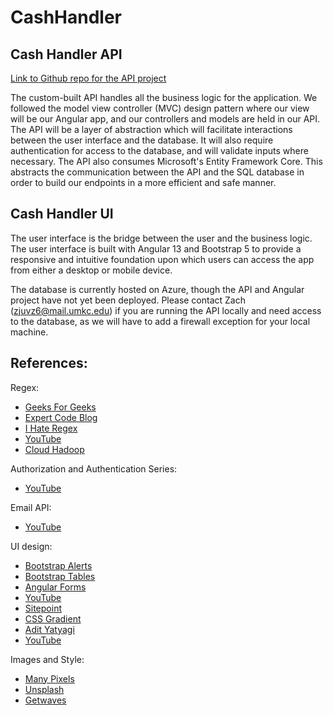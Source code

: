 # CashHandler

## Cash Handler API

[Link to Github repo for the API project](https://github.com/canismajor88/CashHandler)

The custom-built API handles all the business logic for the application. We followed the model view controller (MVC) design pattern where our view will be our Angular app, and our controllers and models are held in our API. The API will be a layer of abstraction which will facilitate interactions between the user interface and the database. It will also require authentication for access to the database, and will validate inputs where necessary. The API also consumes Microsoft's Entity Framework Core. This abstracts the communication between the API and the SQL database in order to build our endpoints in a more efficient and safe manner.

## Cash Handler UI

The user interface is the bridge between the user and the business logic. The user interface is built with Angular 13 and Bootstrap 5 to provide a responsive and intuitive foundation upon which users can access the app from either a desktop or mobile device.

The database is currently hosted on Azure, though the API and Angular project have not yet been deployed. Please contact Zach (zjuvz6@mail.umkc.edu) if you are running the API locally and need access to the database, as we will have to add a firewall exception for your local machine.

## References:

Regex:

- [Geeks For Geeks](https://www.geeksforgeeks.org/how-to-validate-a-password-using-regular-expressions-in-java/)
- [Expert Code Blog](https://expertcodeblog.wordpress.com/2018/05/21/typescript-regexp/)
- [I Hate Regex](https://ihateregex.io/expr/password/)
- [YouTube](https://www.youtube.com/watch?v=V8GVKAVkTVc)
- [Cloud Hadoop](https://www.cloudhadoop.com/angular-number-validation-example/)

Authorization and Authentication Series:

- [YouTube](https://www.youtube.com/watch?v=633CJ1V01lg)

Email API:

- [YouTube](https://www.youtube.com/watch?v=rMAAp5g7-1Q)

UI design:

- [Bootstrap Alerts](https://getbootstrap.com/docs/4.3/components/alerts/)
- [Bootstrap Tables](https://getbootstrap.com/docs/5.0/content/tables/)
- [Angular Forms](https://angular.io/guide/reactive-forms#validating-form-input)
- [YouTube](https://www.youtube.com/watch?v=akXfF066MY0)
- [Sitepoint](https://www.sitepoint.com/understanding-and-using-rem-units-in-css/)
- [CSS Gradient](https://cssgradient.io/)
- [Adit Yatyagi](https://adityatyagi.com/index.php/2019/12/07/importing-fonts-in-angular/)
- [YouTube](https://www.youtube.com/watch?v=bs1dNMLFWt8)

Images and Style:

- [Many Pixels](https://www.manypixels.co/gallery)
- [Unsplash](https://unsplash.com/)
- [Getwaves](https://getwaves.io/https://newbedev.com/how-to-refresh-a-page-programmatically-in-angular-code-example)
